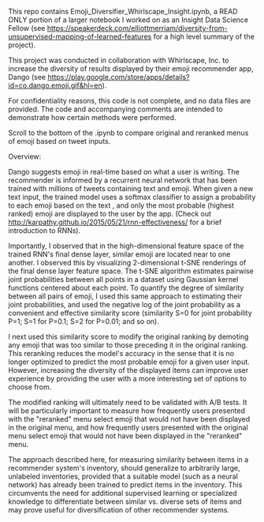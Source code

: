 This repo contains Emoji_Diversifier_Whirlscape_Insight.ipynb, a READ ONLY portion of a larger notebook I worked on as an Insight Data Science Fellow (see https://speakerdeck.com/elliottmerriam/diversity-from-unsupervised-mapping-of-learned-features for a high level summary of the project). 

This project was conducted in collaboration with Whirlscape, Inc. to increase the diversity of results displayed by their emoji recommender app, Dango (see https://play.google.com/store/apps/details?id=co.dango.emoji.gif&hl=en).

For confidentiality reasons, this code is not complete, and no data files are provided.  The code and accompanying comments are intended to demonstrate how certain methods were performed.   

Scroll to the bottom of the .ipynb to compare original and reranked menus of emoji based on tweet inputs.

Overview:  

Dango suggests emoji in real-time based on what a user is writing. The recommender is informed by a recurrent neural network that has been trained with millions of tweets containing text and emoji. When given a new text input, the trained model uses a softmax classifier to assign a probability to each emoji based on the text , and only the most probable (highest ranked) emoji are displayed to the user by the app. (Check out http://karpathy.github.io/2015/05/21/rnn-effectiveness/ for a brief introduction to RNNs).

Importantly, I observed that in the high-dimensional feature space of the trained RNN's final dense layer, similar emoji are located near to one another. I observed this by visualizing 2-dimensional t-SNE renderings of the final dense layer feature space. The t-SNE algorithm estimates pairwise joint probabilities between all points in a dataset using Gaussian kernel functions centered about each point. To quantify the degree of similarity between all pairs of emoji, I used this same approach to estimating their joint probabilities, and used the negative log of the joint probability as a convenient and effective similarity score (similarity S=0 for joint probability P=1; S=1 for P=0.1; S=2 for P=0.01; and so on).

I next used this similarity score to modify the original ranking by demoting any emoji that was too similar to those preceding it in the original ranking. This reranking reduces the model's accuracy in the sense that it is no longer optimized to predict the most probable emoji for a given user input. However, increasing the diversity of the displayed items can improve user experience by providing the user with a more interesting set of options to choose from.

The modified ranking will ultimately need to be validated with A/B tests. It will be particularly important to measure how frequently users presented with the "reranked" menu select emoji that would not have been displayed in the original menu, and how frequently users presented with the original menu select emoji that would not have been displayed in the "reranked" menu.

The approach described here, for measuring similarity between items in a recommender system's inventory, should generalize to arbitrarily large, unlabeled inventories, provided that a suitable model (such as a neural network) has already been trained to predict items in the inventory. This circumvents the need for additional supervised learning or specialized knowledge to differentiate between similar vs. diverse sets of items and may prove useful for diversification of other recommender systems.

